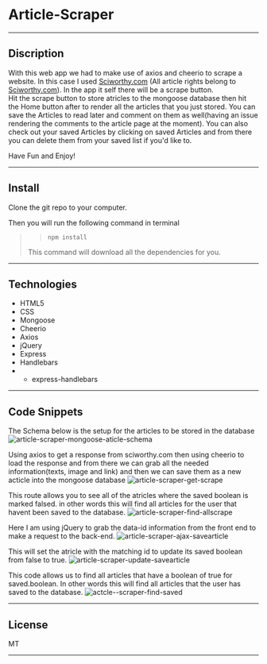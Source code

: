 # Article-Scraper
---

## Discription
With this web app we had to make use of axios and cheerio to scrape a website. In this case I used [Sciworthy.com](www.sciworthy.com) (All article rights belong to [Sciworthy.com](www.sciworthy.com)). In the app it self there will be a scrape button.\
Hit the scrape button to store atricles to the mongoose database then hit the Home button after to render all the articles that you just stored.
You can save the Articles to read later and comment on them as well(having an issue rendering the comments to the article page at the moment).
You can also check out your saved Articles by clicking on saved Articles and from there you can delete them from your saved list if you'd like to.


Have Fun and Enjoy!  

---

## Install
Clone the git repo to your computer.

Then you will run the following command in terminal

> > `npm install`
>
> This command will download all the dependencies for you.

---

## Technologies
- HTML5
- CSS
- Mongoose
- Cheerio
- Axios
- jQuery
- Express
- Handlebars
- - express-handlebars

---

## Code Snippets

The Schema below is the setup for the articles to be stored in the database 
![article-scraper-mongoose-aticle-schema](https://user-images.githubusercontent.com/57015344/87861341-32ed1980-c8fa-11ea-9c73-3020115276c2.png)

Using axios to get a response from sciworthy.com then using cheerio to load the response and from there we can grab all the needed information(texts, image and link)
and then we can save them as a new acticle into the mongoose database
![article-scraper-get-scrape](https://user-images.githubusercontent.com/57015344/87861343-3d0f1800-c8fa-11ea-8a23-c129128117fe.png)

This route allows you to see all of the atricles where the saved boolean is marked falsed. in other words this will find all articles for the user that havent been saved to the database.
![article-scraper-find-allscrape](https://user-images.githubusercontent.com/57015344/87861346-426c6280-c8fa-11ea-9b7a-331c2ccd875a.png)

Here I am using jQuery to grab the data-id information from the front end to make a request to the back-end. 
![article-scraper-ajax-savearticle](https://user-images.githubusercontent.com/57015344/87861357-4ac49d80-c8fa-11ea-92e1-a8a12f40b290.png)

This will set the atricle with the matching id to update its saved boolean from false to true.
![article-scraper-update-savearticle](https://user-images.githubusercontent.com/57015344/87861373-5c0daa00-c8fa-11ea-8361-e1faa29270d1.png)

This code allows us to find all articles that have a boolean of true for saved.boolean. In other words this will find all articles that the user has saved to the database.
![actcle--scraper-find-saved](https://user-images.githubusercontent.com/57015344/87861376-692a9900-c8fa-11ea-9d74-2bf595d84b2e.png)


---

## License
MT

---

